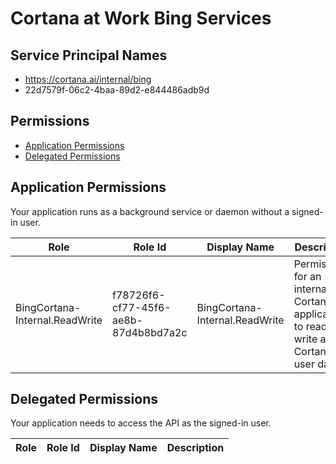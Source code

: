 # Cortana at Work Bing Services
## Service Principal Names
- https://cortana.ai/internal/bing
- 22d7579f-06c2-4baa-89d2-e844486adb9d

 ## Permissions
- [Application Permissions](#application-permissions)
- [Delegated Permissions](#delegated-permissions)

## Application Permissions
Your application runs as a background service or daemon without a signed-in user.

| Role | Role Id | Display Name | Description |
|---|---|---|---|
| BingCortana-Internal.ReadWrite | f78726f6-cf77-45f6-ae8b-87d4b8bd7a2c | BingCortana-Internal.ReadWrite | Permissions for an internal Cortana application to read and write all Cortana user data |

## Delegated Permissions
Your application needs to access the API as the signed-in user. 

| Role | Role Id | Display Name | Description |
|---|---|---|---|

